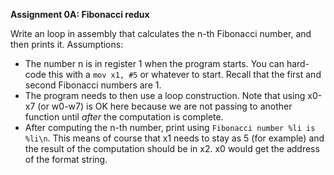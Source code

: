 **Assignment 0A: Fibonacci redux**

Write an loop in assembly that calculates the n-th Fibonacci number, and then prints it.  Assumptions:

- The number n is in register 1 when the program starts.  You can hard-code this with a `mov x1, #5` or whatever to start.  Recall that the first and second Fibonacci numbers are 1.
- The program needs to then use a loop construction.  Note that using x0-x7 (or w0-w7) is OK here because we are not passing to another function until *after* the computation is complete.
- After computing the n-th number, print using `Fibonacci number %li is %li\n`.  This means of course that x1 needs to stay as 5 (for example) and the result of the computation should be in x2.  x0 would get the address of the format string.